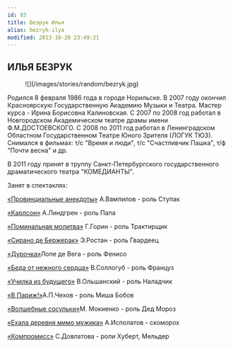 ```yaml
---
id: 83
title: Безрук Илья
alias: bezryk-ilya
modified: 2013-10-20 23:49:31
---
```


## ИЛЬЯ БЕЗРУК

<figure>
![](/images/stories/random/bezryk.jpg)
</figure>

Родился 8 февраля 1986 года в городе Норильске. В 2007 году окончил Красноярскую Государственную Академию Музыки и Театра. Мастер курса - Ирина Борисовна Калиновская. С 2007 по 2008 год работал в Новгородском Академическом театре драмы имени Ф.М.ДОСТОЕВСКОГО. С 2008 по 2011 год работал в Ленинградском Областном Государственном Театре Юного Зрителя (ЛОГУК ТЮЗ). Снимался в фильмах: т/с "Время и люди", т/с "Счастливчик Пашка", т/ф "Почти весна" и др.

В 2011 году принят в труппу Санкт-Петербургского государственного драматического театра "КОМЕДИАНТЫ".

Занят в спектаклях:

[«Провинциальные анекдоты»](71-anekdoti.html) А.Вампилов - роль Ступак

[«Карлсон»](147-karlson.html) А.Линдгрен - роль Папа

[«Поминальная молитва»](97-pominalnaia-molitva.html) Г.Горин - роль Трактирщик

[«Сирано де Бержерак»](60-sirano-de-bergerak.html) Э.Ростан - роль Гвардеец

[«Дурочка»](44-dyrochka.html)Лопе де Вега - роль Фенисо

[«Беда от нежного сердца»](39-beda-ot-neghnogo-serdca.html) В.Соллогуб - роль Француз

[«Училка из будущего»](90-ychilka.html) В.Ольшанский - роль Наладчик

[«В Париж!»](41-v-paris.html)А.П.Чехов - роль Миша Бобов<a href="75-volshebnie-sosulki.html"></a>

[«Волшебные сосульки»](75-volshebnie-sosulki.html)М. Мокиенко - роль Дед Мороз

[«Ехала деревня мимо мужика»](45-exala-derevna-mimo-mushika.html) А.Исполатов - скоморох

[«Компромисс»](282-kompromiss-sdovlatov.html) С.Довлатова - роли Хуберт, Мельдер

